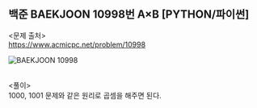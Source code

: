 ## 백준 BAEKJOON 10998번 A×B [PYTHON/파이썬]

<문제 출처><br>
https://www.acmicpc.net/problem/10998

![BAEKJOON 10998](https://blog.kakaocdn.net/dn/cPaGTs/btryyW58mC6/eyd7PRQkodjPtTFvsEap01/img.png)

<br>
<풀이><br>
1000, 1001 문제와 같은 원리로 곱셈을 해주면 된다.
